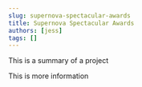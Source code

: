 ```yaml
---
slug: supernova-spectacular-awards
title: Supernova Spectacular Awards
authors: [jess]
tags: []
---
```


This is a summary of a project

<!--truncate-->

This is more information